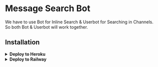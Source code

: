 # Message Search Bot

We have to use Bot for Inline Search & Userbot for Searching in Channels. So both Bot & Userbot will work together.

## Installation

<details><summary><b>Deploy to Heroku</b></summary>
<p>
<br>
<a href="https://heroku.com/deploy?template=https://github.com/harmanharinau/qi">
  <img src="https://www.herokucdn.com/deploy/button.svg" alt="Deploy">
</a>
</p>
</details>

<details>
  <summary><b>Deploy to Railway</b></summary>
<br/>

<p align="left">
<a href="https://railway.app/deploy?template=https://github.com/harmanharinau/qi"
">
     <img height="30px" src="https://railway.app/button.svg">
  </a>
</p>
</details>
